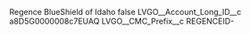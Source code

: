 <?xml version="1.0" encoding="UTF-8"?>
<CustomMetadata xmlns="http://soap.sforce.com/2006/04/metadata" xmlns:xsi="http://www.w3.org/2001/XMLSchema-instance" xmlns:xsd="http://www.w3.org/2001/XMLSchema">
    <label>Regence BlueShield of Idaho</label>
    <protected>false</protected>
    <values>
        <field>LVGO__Account_Long_ID__c</field>
        <value xsi:type="xsd:string">a8D5G0000008c7EUAQ</value>
    </values>
    <values>
        <field>LVGO__CMC_Prefix__c</field>
        <value xsi:type="xsd:string">REGENCEID-</value>
    </values>
</CustomMetadata>
